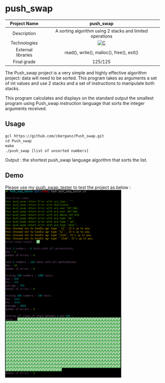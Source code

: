 # push_swap

| Project Name | push_swap |
| :-: | :-: |
| Description | A sorting algorithm using 2 stacks and limited operations |
| Technologies | <a href="#"><img alt="C" src="https://custom-icon-badges.demolab.com/badge/C-03599C.svg?logo=c-in-hexagon&logoColor=white&style=for-the-badge"></a> |
| External libraries | read(), write(), malloc(), free(), exit() |
| Final grade | 125/125 |

The Push_swap project is a very simple and highly effective algorithm project: data will need to be sorted. This program takes as arguments a set of int values and use 2 stacks and a set of instructions to manipulate both stacks.

This program calculates and displays on the standard output the smallest program using Push_swap instruction language that sorts the integer arguments received.

## Usage
```
gcl https://github.com/cberganz/Push_swap.git
cd Push_swap
make
./push_swap [list of unsorted numbers]
```
Output : the shortest push_swap language algorithm that sorts the list.

## Demo
Please use my <a href="https://github.com/cberganz/Push_swap_tester">push_swap_tester</a> to test the project as below :
<img src="demo.png" width="75%">
